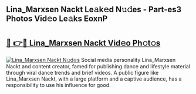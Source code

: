 ## Lina_Marxsen Nackt Le𝚊k𝚎d N𝚞𝚍es - Part-es3 Photos Vid𝚎o Le𝚊ks EoxnP

# <h2><a href="http://fb00dc.evod.top/?m=Lina_Marxsen+Nackt">🔗 👉🔴 Lina_Marxsen Nackt Vid𝚎o Ph𝚘t𝚘s</a></h2>

[![Lina_Marxsen Nackt N𝚞d𝚎s](https://i.imgur.com/8V9OHl7.gif)](http://fb00dc.evod.top/?m=Lina_Marxsen+Nackt)
Social media personality Lina_Marxsen Nackt and content creator, famed for publishing dance and lifestyle material through viral dance trends and brief videos. A public figure like Lina_Marxsen Nackt, with a large platform and a captive audience, has a responsibility to use his influence for good. 

